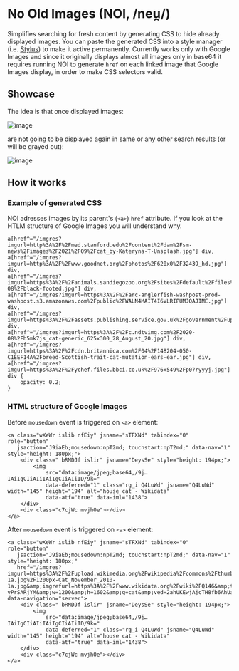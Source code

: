 # No Old Images (NOI, /neu̯/)
Simplifies searching for fresh content by generating CSS to hide already displayed images. You can paste the generated CSS into a style manager (i.e. [Stylus](https://chrome.google.com/webstore/detail/stylus/clngdbkpkpeebahjckkjfobafhncgmne)) to make it active permanently. Currently works only with Google Images and since it originally displays almost all images only in base64 it requires running NOI to generate `href` on each linked image that Google Images display, in order to make CSS selectors valid.

## Showcase

The idea is that once displayed images:

![image](https://user-images.githubusercontent.com/4053141/197349185-717c6c60-efc7-4c07-ae7f-8f027cb8f327.png)

are not going to be displayed again in same or any other search results (or will be grayed out):

![image](https://user-images.githubusercontent.com/4053141/197349204-1609e435-3b12-4ac8-b59d-3fdc16d6e9ea.png)

## How it works

### Example of generated CSS
NOI adresses images by its parent's (`<a>`) `href` attribute. If you look at the HTLM structure of Google Images you will understand why.

```
a[href^="/imgres?imgurl=http%3A%2F%2Fmed.stanford.edu%2Fcontent%2Fdam%2Fsm-news%2Fimages%2F2021%2F09%2Fcat_by-Kateryna-T-Unsplash.jpg"] div,
a[href^="/imgres?imgurl=http%3A%2F%2Fwww.goodnet.org%2Fphotos%2F620x0%2F32439_hd.jpg"] div,
a[href^="/imgres?imgurl=https%3A%2F%2Fanimals.sandiegozoo.org%2Fsites%2Fdefault%2Ffiles%2F2020-08%2Fblack-footed.jpg"] div,
a[href^="/imgres?imgurl=https%3A%2F%2Farc-anglerfish-washpost-prod-washpost.s3.amazonaws.com%2Fpublic%2FWALN4MAIT4I6VLRIPUMJQAJIME.jpg"] div,
a[href^="/imgres?imgurl=https%3A%2F%2Fassets.publishing.service.gov.uk%2Fgovernment%2Fuploads%2Fsystem%2Fuploads%2Fimage_data%2Ffile%2F137286%2Fs960_Untitled_design__15_.png"] div,
a[href^="/imgres?imgurl=https%3A%2F%2Fc.ndtvimg.com%2F2020-08%2Fh5mk7js_cat-generic_625x300_28_August_20.jpg"] div,
a[href^="/imgres?imgurl=https%3A%2F%2Fcdn.britannica.com%2F04%2F148204-050-C1EEF14A%2Fbreed-Scottish-trait-cat-mutation-ears-ear.jpg"] div,
a[href^="/imgres?imgurl=https%3A%2F%2Fychef.files.bbci.co.uk%2F976x549%2Fp07ryyyj.jpg"] div { 
	opacity: 0.2;
}
```

### HTML structure of Google Images
Before `mousedown` event is triggered on `<a>` element:
```
<a class="wXeWr islib nfEiy" jsname="sTFXNd" tabindex="0" role="button" 
   jsaction="J9iaEb;mousedown:npT2md; touchstart:npT2md;" data-nav="1" style="height: 180px;">
    <div class=" bRMDJf islir" jsname="DeysSe" style="height: 194px;">
        <img
            src="data:image/jpeg;base64,/9j…IAiIgCIiAIiIAiIgCIiAIiID/9k="
            data-deferred="1" class="rg_i Q4LuWd" jsname="Q4LuWd" width="145" height="194" alt="house cat - Wikidata"
            data-atf="true" data-iml="1438">
    </div>
    <div class="c7cjWc mvjhOe"></div>
</a>
```

After `mousedown` event is triggered on `<a>` element:
```
<a class="wXeWr islib nfEiy" jsname="sTFXNd" tabindex="0" role="button" 
   jsaction="J9iaEb;mousedown:npT2md; touchstart:npT2md;" data-nav="1" style="height: 180px;" 
   href="/imgres?imgurl=https%3A%2F%2Fupload.wikimedia.org%2Fwikipedia%2Fcommons%2Fthumb%2F4%2F4d%2FCat_November_2010-1a.jpg%2F1200px-Cat_November_2010-1a.jpg&amp;imgrefurl=https%3A%2F%2Fwww.wikidata.org%2Fwiki%2FQ146&amp;tbnid=U6GpUslQrdCfcM&amp;vet=12ahUKEwjAjcTH8fb6AhUaJcUKHZWzA0EQMygCegUIARDmAQ..i&amp;docid=_Xck-vPrSARjYM&amp;w=1200&amp;h=1602&amp;q=cat&amp;ved=2ahUKEwjAjcTH8fb6AhUaJcUKHZWzA0EQMygCegUIARDmAQ" data-navigation="server">
    <div class=" bRMDJf islir" jsname="DeysSe" style="height: 194px;">
        <img
            src="data:image/jpeg;base64,/9j…IAiIgCIiAIiIAiIgCIiAIiID/9k="
            data-deferred="1" class="rg_i Q4LuWd" jsname="Q4LuWd" width="145" height="194" alt="house cat - Wikidata"
            data-atf="true" data-iml="1438">
    </div>
    <div class="c7cjWc mvjhOe"></div>
</a>
```
